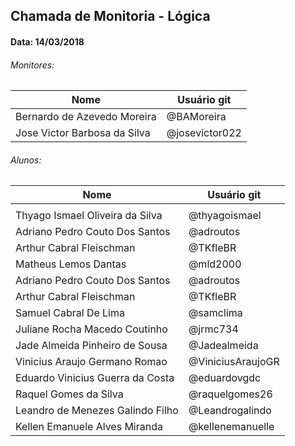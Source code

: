 ## Chamada de Monitoria - Lógica
#### Data: 14/03/2018

###### Monitores:

|Nome                               |Usuário git          |
|-----------------------------------|---------------------|
| Bernardo de Azevedo Moreira       | @BAMoreira          |
| Jose Victor Barbosa da Silva      | @josevictor022      |

###### Alunos:

|Nome                               |Usuário git          |
|-----------------------------------|---------------------|
|                                   |         ||                                   |                     |
| Thyago Ismael Oliveira da Silva   | @thyagoismael       |
| Adriano Pedro Couto Dos Santos    | @adroutos           |   
| Arthur Cabral Fleischman          | @TKfleBR            |
|Matheus Lemos Dantas               | @mld2000            |
| Adriano Pedro Couto Dos Santos    | @adroutos           |
| Arthur Cabral Fleischman          | @TKfleBR            |
|Samuel Cabral De Lima              | @samclima           |
| Juliane Rocha Macedo Coutinho     | @jrmc734            |
| Jade Almeida Pinheiro de Sousa    | @Jadealmeida        |
| Vinicius Araujo Germano Romao     | @ViniciusAraujoGR   |
| Eduardo Vinicius Guerra da Costa  | @eduardovgdc        |
| Raquel Gomes da Silva             | @raquelgomes26      |
| Leandro de Menezes Galindo Filho  | @Leandrogalindo     |
| Kellen Emanuele Alves Miranda     | @kellenemanuelle    |



